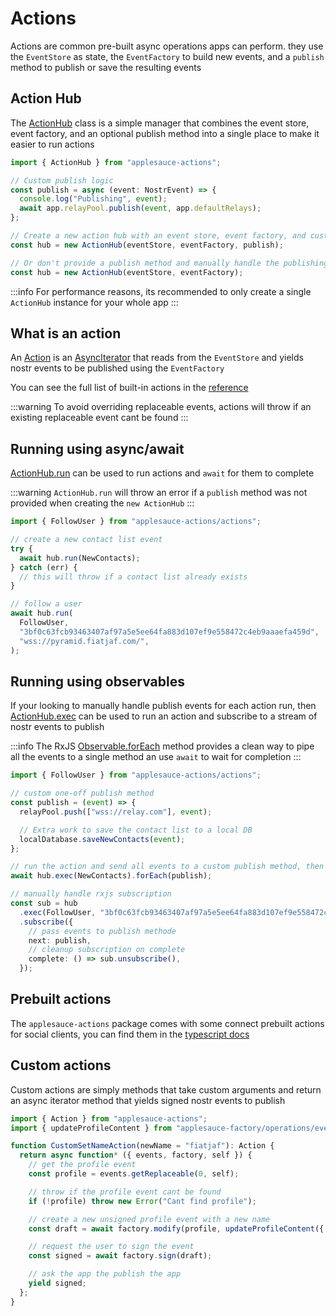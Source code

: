 # Actions

Actions are common pre-built async operations apps can perform. they use the `EventStore` as state, the `EventFactory` to build new events, and a `publish` method to publish or save the resulting events

## Action Hub

The [ActionHub](https://hzrd149.github.io/applesauce/typedoc/classes/applesauce-actions.ActionHub.html) class is a simple manager that combines the event store, event factory, and an optional publish method into a single place to make it easier to run actions

```ts
import { ActionHub } from "applesauce-actions";

// Custom publish logic
const publish = async (event: NostrEvent) => {
  console.log("Publishing", event);
  await app.relayPool.publish(event, app.defaultRelays);
};

// Create a new action hub with an event store, event factory, and custom publish method
const hub = new ActionHub(eventStore, eventFactory, publish);

// Or don't provide a publish method and manually handle the publishing for each action
const hub = new ActionHub(eventStore, eventFactory);
```

:::info
For performance reasons, its recommended to only create a single `ActionHub` instance for your whole app
:::

## What is an action

An [Action](https://hzrd149.github.io/applesauce/typedoc/types/applesauce-actions.Action.html) is an [AsyncIterator](https://developer.mozilla.org/en-US/docs/Web/JavaScript/Reference/Global_Objects/AsyncIterator) that reads from the `EventStore` and yields nostr events to be published using the `EventFactory`

You can see the full list of built-in actions in the [reference](https://hzrd149.github.io/applesauce/typedoc/modules/applesauce-actions.Actions.html)

:::warning
To avoid overriding replaceable events, actions will throw if an existing replaceable event cant be found
:::

## Running using async/await

[ActionHub.run](https://hzrd149.github.io/applesauce/typedoc/classes/applesauce-actions.ActionHub.html#run) can be used to run actions and `await` for them to complete

:::warning
`ActionHub.run` will throw an error if a `publish` method was not provided when creating the `new ActionHub`
:::

```ts
import { FollowUser } from "applesauce-actions/actions";

// create a new contact list event
try {
  await hub.run(NewContacts);
} catch (err) {
  // this will throw if a contact list already exists
}

// follow a user
await hub.run(
  FollowUser,
  "3bf0c63fcb93463407af97a5e5ee64fa883d107ef9e558472c4eb9aaaefa459d",
  "wss://pyramid.fiatjaf.com/",
);
```

## Running using observables

If your looking to manually handle publish events for each action run, then [ActionHub.exec](https://hzrd149.github.io/applesauce/typedoc/classes/applesauce-actions.ActionHub.html#exec) can be used to run an action and subscribe to a stream of nostr events to publish

:::info
The RxJS [Observable.forEach](https://rxjs.dev/api/index/class/Observable#foreach) method provides a clean way to pipe all the events to a single method an use `await` to wait for completion
:::

```ts
import { FollowUser } from "applesauce-actions/actions";

// custom one-off publish method
const publish = (event) => {
  relayPool.push(["wss://relay.com"], event);

  // Extra work to save the contact list to a local DB
  localDatabase.saveNewContacts(event);
};

// run the action and send all events to a custom publish method, then wait for complete
await hub.exec(NewContacts).forEach(publish);

// manually handle rxjs subscription
const sub = hub
  .exec(FollowUser, "3bf0c63fcb93463407af97a5e5ee64fa883d107ef9e558472c4eb9aaaefa459d", "wss://pyramid.fiatjaf.com/")
  .subscribe({
    // pass events to publish methode
    next: publish,
    // cleanup subscription on complete
    complete: () => sub.unsubscribe(),
  });
```

## Prebuilt actions

The `applesauce-actions` package comes with some connect prebuilt actions for social clients, you can find them in the [typescript docs](https://hzrd149.github.io/applesauce/typedoc/modules/applesauce-actions.Actions.html)

## Custom actions

Custom actions are simply methods that take custom arguments and return an async iterator method that yields signed nostr events to publish

```ts
import { Action } from "applesauce-actions";
import { updateProfileContent } from "applesauce-factory/operations/event";

function CustomSetNameAction(newName = "fiatjaf"): Action {
  return async function* ({ events, factory, self }) {
    // get the profile event
    const profile = events.getReplaceable(0, self);

    // throw if the profile event cant be found
    if (!profile) throw new Error("Cant find profile");

    // create a new unsigned profile event with a new name
    const draft = await factory.modify(profile, updateProfileContent({ name: newName }));

    // request the user to sign the event
    const signed = await factory.sign(draft);

    // ask the app the publish the app
    yield signed;
  };
}
```
